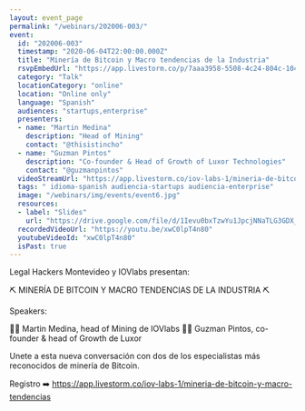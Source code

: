 ```yaml
---
layout: event_page
permalink: "/webinars/202006-003/"
event:
  id: "202006-003"
  timestamp: "2020-06-04T22:00:00.000Z"
  title: "Minería de Bitcoin y Macro tendencias de la Industria"
  rsvpEmbedUrl: "https://app.livestorm.co/p/7aaa3958-5508-4c24-804c-10498f7e154e/form"
  category: "Talk"
  locationCategory: "online"
  location: "Online only"
  language: "Spanish"
  audiences: "startups,enterprise"
  presenters:
  - name: "Martin Medina"
    description: "Head of Mining"
    contact: "@thisistincho"
  - name: "Guzman Pintos"
    description: "Co-founder & Head of Growth of Luxor Technologies"
    contact: "@guzmanpintos"
  videoStreamUrl: "https://app.livestorm.co/iov-labs-1/mineria-de-bitcoin-y-macro-tendencias"
  tags: " idioma-spanish audiencia-startups audiencia-enterprise"
  image: "/webinars/img/events/event6.jpg"
  resources:
  - label: "Slides"
    url: "https://drive.google.com/file/d/1Ievu0bxTzwYu1JpcjNNaTLG3GDX_pnRi/view?usp=sharing"
  recordedVideoUrl: "https://youtu.be/xwC0lpT4n80"
  youtubeVideoId: "xwC0lpT4n80"
  isPast: true
---
```



Legal Hackers Montevideo y IOVlabs presentan:

⛏️ MINERÍA DE BITCOIN Y MACRO TENDENCIAS DE LA INDUSTRIA ⛏️

Speakers:

👨‍💻 Martin Medina, head of Mining de IOVlabs
👨‍💻 Guzman Pintos, co-founder & head of Growth de Luxor

Unete a esta nueva conversación con dos de los especialistas más reconocidos de minería de Bitcoin.

Registro ➡️ https://app.livestorm.co/iov-labs-1/mineria-de-bitcoin-y-macro-tendencias

